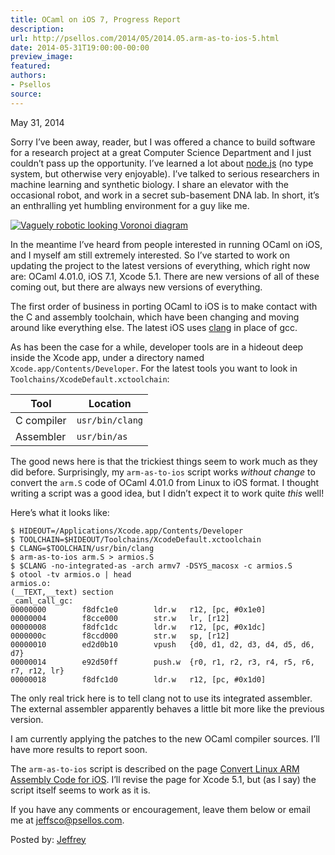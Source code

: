 ```yaml
---
title: OCaml on iOS 7, Progress Report
description:
url: http://psellos.com/2014/05/2014.05.arm-as-to-ios-5.html
date: 2014-05-31T19:00:00-00:00
preview_image:
featured:
authors:
- Psellos
source:
---
```


<div class="date">May 31, 2014</div>

<p>Sorry I&rsquo;ve been away, reader, but I was offered a chance to build software for a research project at a great Computer Science Department and I just couldn&rsquo;t pass up the opportunity. I&rsquo;ve learned a lot about <a href="http://nodejs.org">node.js</a> (no type system, but otherwise very enjoyable). I&rsquo;ve talked to serious researchers in machine learning and synthetic biology. I share an elevator with the occasional robot, and work in a secret sub-basement DNA lab. In short, it&rsquo;s an enthralling yet humbling environment for a guy like me.</p>

<div class="flowaroundimg" style="margin-top: 1.0em;">
<a href="http://psellos.com/ios/arm-as-to-ios.html"><img src="http://psellos.com/images/vorobeacon-s35.png" alt="Vaguely robotic looking Voronoi diagram"/></a>
</div>

<p>In the meantime I&rsquo;ve heard from people interested in running OCaml on iOS, and I myself am still extremely interested. So I&rsquo;ve started to work on updating the project to the latest versions of everything, which right now are: OCaml 4.01.0, iOS 7.1, Xcode 5.1. There are new versions of all of these coming out, but there are always new versions of everything.</p>

<p>The first order of business in porting OCaml to iOS is to make contact with the C and assembly toolchain, which have been changing and moving around like everything else. The latest iOS uses <a href="http://clang.llvm.org">clang</a> in place of gcc. </p>

<p>As has been the case for a while, developer tools are in a hideout deep inside the Xcode app, under a directory named <code>Xcode.app/Contents/Developer</code>. For the latest tools you want to look in <code>Toolchains/XcodeDefault.xctoolchain</code>:</p>

<table>
<col/>
<col/>
<thead>
<tr>
	<th>Tool</th>
	<th>Location</th>
</tr>
</thead>
<tbody>
<tr>
	<td>C compiler</td>
	<td><code>usr/bin/clang</code></td>
</tr>
<tr>
	<td>Assembler</td>
	<td><code>usr/bin/as</code></td>
</tr>
</tbody>
</table>

<p>The good news here is that the trickiest things seem to work much as they did before. Surprisingly, my <code>arm-as-to-ios</code> script works <em>without change</em> to convert the <code>arm.S</code> code of OCaml 4.01.0 from Linux to iOS format. I thought writing a script was a good idea, but I didn&rsquo;t expect it to work quite <em>this</em> well!</p>

<p>Here&rsquo;s what it looks like:</p>

<pre><code>$ HIDEOUT=/Applications/Xcode.app/Contents/Developer
$ TOOLCHAIN=$HIDEOUT/Toolchains/XcodeDefault.xctoolchain
$ CLANG=$TOOLCHAIN/usr/bin/clang
$ arm-as-to-ios arm.S &gt; armios.S
$ $CLANG -no-integrated-as -arch armv7 -DSYS_macosx -c armios.S
$ otool -tv armios.o | head
armios.o:
(__TEXT,__text) section
_caml_call_gc:
00000000        f8dfc1e0        ldr.w   r12, [pc, #0x1e0]
00000004        f8cce000        str.w   lr, [r12]
00000008        f8dfc1dc        ldr.w   r12, [pc, #0x1dc]
0000000c        f8ccd000        str.w   sp, [r12]
00000010        ed2d0b10        vpush   {d0, d1, d2, d3, d4, d5, d6, d7}
00000014        e92d50ff        push.w  {r0, r1, r2, r3, r4, r5, r6, r7, r12, lr}
00000018        f8dfc1d0        ldr.w   r12, [pc, #0x1d0]</code></pre>

<p>The only real trick here is to tell clang not to use its integrated assembler. The external assembler apparently behaves a little bit more like the previous version.</p>

<p>I am currently applying the patches to the new OCaml compiler sources. I&rsquo;ll have more results to report soon.</p>

<p>The <code>arm-as-to-ios</code> script is described on the page <a href="http://psellos.com/ios/arm-as-to-ios.html">Convert Linux ARM Assembly Code for iOS</a>. I&rsquo;ll revise the page for Xcode 5.1, but (as I say) the script itself  seems to work as it is.</p>

<p>If you have any comments or encouragement, leave them below or email me at <a href="mailto:jeffsco@psellos.com">jeffsco@psellos.com</a>.</p>

<p>Posted by: <a href="http://psellos.com/aboutus.html#jeffreya.scofieldphd">Jeffrey</a></p>

<p></p>

